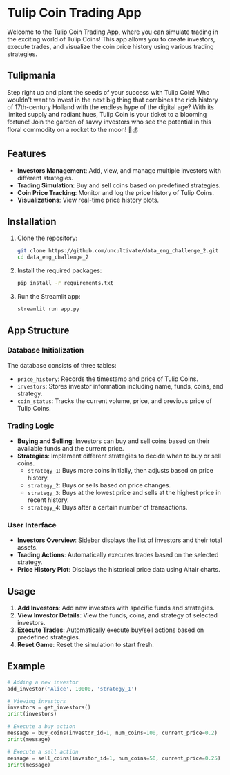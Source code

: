 # Tulip Coin Trading App

Welcome to the Tulip Coin Trading App, where you can simulate trading in the exciting world of Tulip Coins! This app allows you to create investors, execute trades, and visualize the coin price history using various trading strategies.

## Tulipmania
Step right up and plant the seeds of your success with Tulip Coin! Who wouldn't want to invest in the next big thing that combines the rich history of 17th-century Holland with the endless hype of the digital age? With its limited supply and radiant hues, Tulip Coin is your ticket to a blooming fortune! Join the garden of savvy investors who see the potential in this floral commodity on a rocket to the moon! 🌷💰

## Features

- **Investors Management**: Add, view, and manage multiple investors with different strategies.
- **Trading Simulation**: Buy and sell coins based on predefined strategies.
- **Coin Price Tracking**: Monitor and log the price history of Tulip Coins.
- **Visualizations**: View real-time price history plots.

## Installation

1. Clone the repository:
    ```sh
    git clone https://github.com/uncultivate/data_eng_challenge_2.git
    cd data_eng_challenge_2
    ```

2. Install the required packages:
    ```sh
    pip install -r requirements.txt
    ```

3. Run the Streamlit app:
    ```sh
    streamlit run app.py
    ```

## App Structure

### Database Initialization
The database consists of three tables:
- `price_history`: Records the timestamp and price of Tulip Coins.
- `investors`: Stores investor information including name, funds, coins, and strategy.
- `coin_status`: Tracks the current volume, price, and previous price of Tulip Coins.

### Trading Logic
- **Buying and Selling**: Investors can buy and sell coins based on their available funds and the current price.
- **Strategies**: Implement different strategies to decide when to buy or sell coins.
  - `strategy_1`: Buys more coins initially, then adjusts based on price history.
  - `strategy_2`: Buys or sells based on price changes.
  - `strategy_3`: Buys at the lowest price and sells at the highest price in recent history.
  - `strategy_4`: Buys after a certain number of transactions.

### User Interface
- **Investors Overview**: Sidebar displays the list of investors and their total assets.
- **Trading Actions**: Automatically executes trades based on the selected strategy.
- **Price History Plot**: Displays the historical price data using Altair charts.

## Usage

1. **Add Investors**: Add new investors with specific funds and strategies.
2. **View Investor Details**: View the funds, coins, and strategy of selected investors.
3. **Execute Trades**: Automatically execute buy/sell actions based on predefined strategies.
4. **Reset Game**: Reset the simulation to start fresh.

## Example

```python
# Adding a new investor
add_investor('Alice', 10000, 'strategy_1')

# Viewing investors
investors = get_investors()
print(investors)

# Execute a buy action
message = buy_coins(investor_id=1, num_coins=100, current_price=0.2)
print(message)

# Execute a sell action
message = sell_coins(investor_id=1, num_coins=50, current_price=0.25)
print(message)
